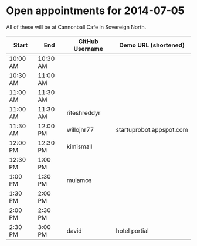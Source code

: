 Open appointments for 2014-07-05
================================

All of these will be at Cannonball Cafe in Sovereign North.


| Start    | End      | GitHub Username     | Demo URL (shortened)      |
|----------|----------|---------------------|---------------------------|
| 10:00 AM | 10:30 AM |                     |                           |
| 10:30 AM | 11:00 AM |                     |                           |
| 11:00 AM | 11:30 AM |                     |                           |
| 11:00 AM | 11:30 AM | riteshreddyr        |                           |
| 11:30 AM | 12:00 PM | willojnr77          | startuprobot.appspot.com  |
| 12:00 PM | 12:30 PM | kimismall           |                           |
| 12:30 PM |  1:00 PM |                     |                           |
| 1:00 PM  |  1:30 PM | mulamos                    |                           |
| 1:30 PM  |  2:00 PM |                     |                           |
| 2:00 PM  |  2:30 PM |                     |                           |
| 2:30 PM  |  3:00 PM | david               | hotel portial             |
